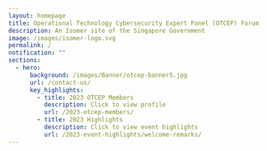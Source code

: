 ```yaml
---
layout: homepage
title: Operational Technology Cybersecurity Expert Panel (OTCEP) Forum 2023
description: An Isomer site of the Singapore Government
image: /images/isomer-logo.svg
permalink: /
notification: ""
sections:
  - hero:
      background: /images/Banner/otcep-banner5.jpg
      url: /contact-us/
      key_highlights:
        - title: 2023 OTCEP Members
          description: Click to view profile
          url: /2023-otcep-members/
        - title: 2023 Highlights
          description: Click to view event highlights
          url: /2023-event-highlights/welcome-remarks/
---
```

